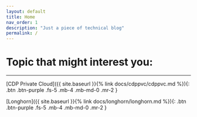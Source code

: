 ```yaml
---
layout: default
title: Home
nav_order: 1
description: "Just a piece of technical blog"
permalink: /
---
```


# Topic that might interest you:

---

[CDP Private Cloud]({{ site.baseurl }}{% link docs/cdppvc/cdppvc.md %}){: .btn .btn-purple .fs-5 .mb-4 .mb-md-0 .mr-2 }

[Longhorn]({{ site.baseurl }}{% link docs/longhorn/longhorn.md %}){: .btn .btn-purple .fs-5 .mb-4 .mb-md-0 .mr-2 }





